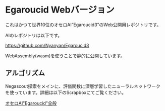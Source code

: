 # Egaroucid Webバージョン

これはかつて世界10位のオセロAI”Egaroucid3”のWeb公開用レポジトリです。

AIのレポジトリは以下です。

https://github.com/Nyanyan/Egaroucid3

WebAssembly(wasm)を使うことで静的に公開しています。

## アルゴリズム

Negascout探索をメインに、評価関数に深層学習したニューラルネットワークを使っています。詳細は以下のScrapboxにてご覧ください。

[オセロAI"Egaroucid"全般](https://scrapbox.io/nyanyan/%E3%82%AA%E3%82%BB%E3%83%ADAI%22Egaroucid%22%E5%85%A8%E8%88%AC)

